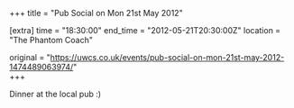 +++
title = "Pub Social on Mon 21st May 2012"

[extra]
time = "18:30:00"
end_time = "2012-05-21T20:30:00Z"
location = "The Phantom Coach"

original = "https://uwcs.co.uk/events/pub-social-on-mon-21st-may-2012-1474489063974/"    
+++

Dinner at the local pub :)

